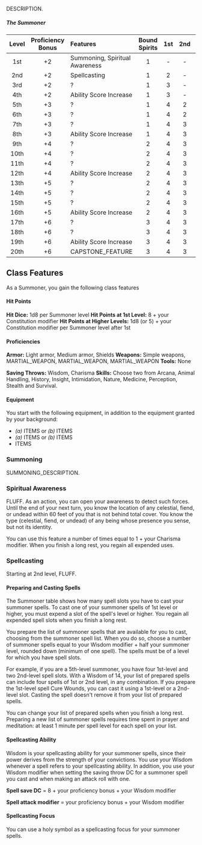 DESCRIPTION.

##### The Summoner

| Level | Proficiency Bonus | Features                        | Bound Spirits | 1st | 2nd | 3rd | 4th | 5th |
|:-----:|:-----------------:|:------------------------------- |:-------------:|:---:|:---:|:---:|:---:|:---:|
|  1st  |        +2         | Summoning, Spiritual Awareness  |       1       |  -  |  -  |  -  |  -  |  -  |
|  2nd  |        +2         | Spellcasting                    |       1       |  2  |  -  |  -  |  -  |  -  |
|  3rd  |        +2         | ?                               |       1       |  3  |  -  |  -  |  -  |  -  |
|  4th  |        +2         | Ability Score Increase          |       1       |  3  |  -  |  -  |  -  |  -  |
|  5th  |        +3         | ?                               |       1       |  4  |  2  |  -  |  -  |  -  |
|  6th  |        +3         | ?                               |       1       |  4  |  2  |  -  |  -  |  -  |
|  7th  |        +3         | ?                               |       1       |  4  |  3  |  -  |  -  |  -  |
|  8th  |        +3         | Ability Score Increase          |       1       |  4  |  3  |  -  |  -  |  -  |
|  9th  |        +4         | ?                               |       2       |  4  |  3  |  2  |  -  |  -  |
| 10th  |        +4         | ?                               |       2       |  4  |  3  |  2  |  -  |  -  |
| 11th  |        +4         | ?                               |       2       |  4  |  3  |  3  |  -  |  -  |
| 12th  |        +4         | Ability Score Increase          |       2       |  4  |  3  |  3  |  -  |  -  |
| 13th  |        +5         | ?                               |       2       |  4  |  3  |  3  |  1  |  -  |
| 14th  |        +5         | ?                               |       2       |  4  |  3  |  3  |  1  |  -  |
| 15th  |        +5         | ?                               |       2       |  4  |  3  |  3  |  2  |  -  |
| 16th  |        +5         | Ability Score Increase          |       2       |  4  |  3  |  3  |  2  |  -  |
| 17th  |        +6         | ?                               |       3       |  4  |  3  |  3  |  3  |  1  |
| 18th  |        +6         | ?                               |       3       |  4  |  3  |  3  |  3  |  1  |
| 19th  |        +6         | Ability Score Increase          |       3       |  4  |  3  |  3  |  3  |  2  |
| 20th  |        +6         | CAPSTONE_FEATURE                |       3       |  4  |  3  |  3  |  3  |  2  |

## Class Features
As a Summoner, you gain the following class features

#### Hit Points
**Hit Dice:** 1d8 per Summoner level
**Hit Points at 1st Level:** 8 + your Constitution modifier
**Hit Points at Higher Levels:** 1d8 (or 5) + your Constitution modifier per Summoner level after 1st

#### Proficiencies
**Armor:** Light armor, Medium armor, Shields
**Weapons:** Simple weapons, MARTIAL_WEAPON, MARTIAL_WEAPON, MARTIAL_WEAPON
**Tools:** None

**Saving Throws:** Wisdom, Charisma
**Skills:** Choose two from Arcana, Animal Handling, History, Insight, Intimidation, Nature, Medicine, Perception, Stealth and Survival.

#### Equipment
You start with the following equipment, in addition to the equipment granted by your background:
- *(a)* ITEMS or *(b)* ITEMS
- *(a)* ITEMS or *(b)* ITEMS
- ITEMS


### Summoning
SUMMONING_DESCRIPTION.


### Spiritual Awareness
FLUFF. As an action, you can open your awareness to detect such forces. Until the end of your next turn, you know the location of any celestial, fiend, or undead within 60 feet of you that is not behind total cover. You know the type (celestial, fiend, or undead) of any being whose presence you sense, but not its identity. 

You can use this feature a number of times equal to 1 + your Charisma modifier. When you finish a long rest, you regain all expended uses.


### Spellcasting
Starting at 2nd level, FLUFF.


#### Preparing and Casting Spells
The Summoner table shows how many spell slots you have to cast your summoner spells. To cast one of your summoner spells of 1st level or higher, you must expend a slot of the spell's level or higher. You regain all expended spell slots when you finish a long rest.

You prepare the list of summoner spells that are available for you to cast, choosing from the summoner spell list. When you do so, choose a number of summoner spells equal to your Wisdom modifier + half your summoner level, rounded down (minimum of one spell). The spells must be of a level for which you have spell slots.

For example, if you are a 5th-level summoner, you have four 1st-level and two 2nd-level spell slots. With a Wisdom of 14, your list of prepared spells can include four spells of 1st or 2nd level, in any combination. If you prepare the 1st-level spell Cure Wounds, you can cast it using a 1st-level or a 2nd-level slot. Casting the spell doesn't remove it from your list of prepared spells.

You can change your list of prepared spells when you finish a long rest. Preparing a new list of summoner spells requires time spent in prayer and meditation: at least 1 minute per spell level for each spell on your list.

#### Spellcasting Ability
Wisdom is your spellcasting ability for your summoner spells, since their power derives from the strength of your convictions. You use your Wisdom whenever a spell refers to your spellcasting ability. In addition, you use your Wisdom modifier when setting the saving throw DC for a summoner spell you cast and when making an attack roll with one.

**Spell save DC** = 8 + your proficiency bonus + your Wisdom modifier

**Spell attack modifier** = your proficiency bonus + your Wisdom modifier

#### Spellcasting Focus
You can use a holy symbol as a spellcasting focus for your summoner spells.